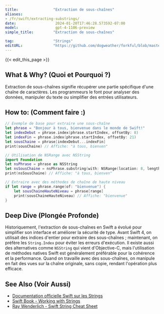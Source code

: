 ```yaml
---
title:                "Extraction de sous-chaînes"
aliases:
- /fr/swift/extracting-substrings/
date:                  2024-01-20T17:46:28.573592-07:00
model:                 gpt-4-1106-preview
simple_title:         "Extraction de sous-chaînes"

tag:                  "Strings"
editURL:              "https://github.com/dogweather/forkful/blob/master/content/fr/swift/extracting-substrings.md"
---
```


{{< edit_this_page >}}

## What & Why? (Quoi et Pourquoi ?)
Extraction de sous-chaînes signifie récupérer une partie spécifique d'une chaîne de caractères. Les programmeurs le font pour analyser des données, manipuler du texte ou simplifier des entrées utilisateurs.

## How to: (Comment faire :)
```Swift
// Exemple de base pour extraire une sous-chaîne
let phrase = "Bonjour à tous, bienvenue dans le monde de Swift!"
let indexDebut = phrase.index(phrase.startIndex, offsetBy: 8)
let indexFin = phrase.index(phrase.startIndex, offsetBy: 21)
let sousChaine = phrase[indexDebut...indexFin]
print(sousChaine) // Affiche: "à tous, bienven"

// Utilisation de NSRange avec NSString
import Foundation
let nsPhrase = phrase as NSString
let nsSousChaine = nsPhrase.substring(with: NSRange(location: 8, length: 14))
print(nsSousChaine) // Affiche: "à tous, bienven"

// Extraire avec des méthodes de chaîne de haute niveau
if let range = phrase.range(of: "bienvenue") {
    let sousChaineHauteNiveau = phrase[range]
    print(sousChaineHauteNiveau) // Affiche: "bienvenue"
}
```

## Deep Dive (Plongée Profonde)
Historiquement, l'extraction de sous-chaînes en Swift a évolué pour simplifier son interface et améliorer la sécurité de type. Avant Swift 4, on utilisait des indices d'entier pour extraire des sous-chaînes ; maintenant, on préfère les `String.Index` pour éviter les erreurs d'exécution. Il existe aussi des alternatives comme `NSString` qui vient d'Objective-C, mais l'utilisation de méthodes natives Swift est généralement préférable pour la cohérence et la performance. Quand on travaille avec des sous-chaînes, on manipule en fait des vues sur la chaîne originale, sans copie, rendant l'opération plus efficace.

## See Also (Voir Aussi)
- [Documentation officielle Swift sur les Strings](https://developer.apple.com/documentation/swift/string)
- [Swift Book - Working with Strings](https://docs.swift.org/swift-book/LanguageGuide/StringsAndCharacters.html)
- [Ray Wenderlich - Swift String Cheat Sheet](https://www.raywenderlich.com/5539282-swift-string-cheat-sheet-and-quick-reference)
